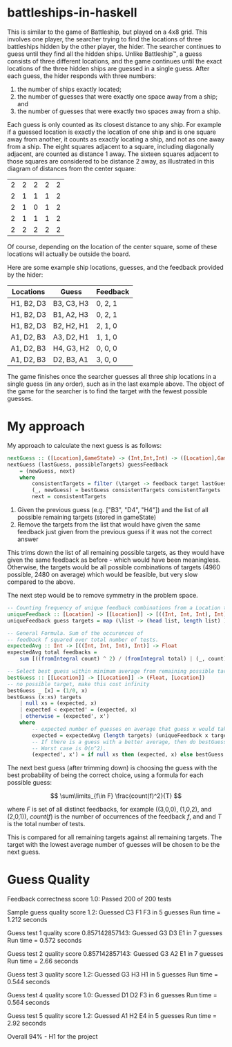 # battleships-in-haskell

This is similar to the game of Battleship, but played on a 4x8 grid. This involves one player, the searcher trying to find the locations of three battleships hidden by the other player, the hider. The searcher continues to guess until they find all the hidden ships. Unlike Battleship™, a guess consists of three different locations, and the game continues until the exact locations of the three hidden ships are guessed in a single guess. After each guess, the hider responds with three numbers: 

1.  the number of ships exactly located;
2.  the number of guesses that were exactly one space away from a ship; and
3.  the number of guesses that were exactly two spaces away from a ship.

Each guess is only counted as its closest distance to any ship. For example if a guessed location is exactly the location of one ship and is one square away from another, it counts as exactly locating a ship, and not as one away from a ship. The eight squares adjacent to a square, including diagonally adjacent, are counted as distance 1 away. The sixteen squares adjacent to those squares are considered to be distance 2 away, as illustrated in this diagram of distances from the center square: 

||||||
|---|---|---|---|---|
| 2 | 2 | 2 | 2 | 2 |
| 2 | 1 | 1 | 1 | 2 |
| 2 | 1 | 0 | 1 | 2 |
| 2 | 1 | 1 | 1 | 2 |
| 2 | 2 | 2 | 2 | 2 |

 Of course, depending on the location of the center square, some of these locations will actually be outside the board.

 Here are some example ship locations, guesses, and the feedback provided by the hider:
 
Locations	| Guess	| Feedback
|---|---|---|
H1, B2, D3	| B3, C3, H3	| 0, 2, 1
H1, B2, D3	| B1, A2, H3	| 0, 2, 1
H1, B2, D3	| B2, H2, H1	| 2, 1, 0
A1, D2, B3	| A3, D2, H1	| 1, 1, 0
A1, D2, B3	| H4, G3, H2	| 0, 0, 0
A1, D2, B3	| D2, B3, A1	| 3, 0, 0 


The game finishes once the searcher guesses all three ship locations in a single guess (in any order), such as in the last example above. The object of the game for the searcher is to find the target with the fewest 
possible guesses.

# My approach

My approach to calculate the next guess is as follows:

```haskell
nextGuess :: ([Location],GameState) -> (Int,Int,Int) -> ([Location],GameState)
nextGuess (lastGuess, possibleTargets) guessFeedback
    = (newGuess, next)
    where
        consistentTargets = filter (\target -> feedback target lastGuess == guessFeedback) possibleTargets
        (_, newGuess) = bestGuess consistentTargets consistentTargets
        next = consistentTargets
```

1. Given the previous guess (e.g. ["B3", "D4", "H4"]) and the list of all possible remaining targets (stored in gameState)
2. Remove the targets from the list that would have given the same feedback just given from the previous guess if it was not the correct answer

This trims down the list of all remaining possible targets, as they would have given the same feedback as before - which would have been meaningless. Otherwise, the targets would be all possible combinations of targets (4960 possible, 2480 on average) which would be feasible, but very slow compared to the above.

The next step would be to remove symmetry in the problem space.

```haskell
-- Counting frequency of unique feedback combinations from a Location to other Locations
uniqueFeedback :: [Location] -> [[Location]] -> [((Int, Int, Int), Int)]
uniqueFeedback guess targets = map (\list -> (head list, length list) ) . group . sort $ [feedback target guess | target <- targets]

-- General Formula. Sum of the occurences of 
-- feedback f squared over total number of tests.
expectedAvg :: Int -> [((Int, Int, Int), Int)] -> Float
expectedAvg total feedbacks =
    sum [((fromIntegral count) ^ 2) / (fromIntegral total) | (_, count) <- feedbacks]

-- Select best guess within minimum average from remaining possible targets
bestGuess :: [[Location]] -> [[Location]] -> (Float, [Location])
-- no possible target, make this cost infinity
bestGuess _ [x] = (1/0, x)
bestGuess (x:xs) targets
    | null xs = (expected, x)
    | expected < expected' = (expected, x)
    | otherwise = (expected', x')
    where
        -- expected number of guesses on average that guess x would take.
        expected = expectedAvg (length targets) (uniqueFeedback x targets)
        -- If there is a guess with a better average, then do bestGuess again.
        -- Worst case is O(n^2).
        (expected', x') = if null xs then (expected, x) else bestGuess xs targets

```

The next best guess (after trimming down) is choosing the guess with the best probability of being the correct choice, using a formula for each possible guess:

$$
\sum\limits_{f\in F} \frac{count(f)^2}{T}
$$

where $F$ is set of all distinct feedbacks, for example ((3,0,0), (1,0,2), and (2,0,1)), $count(f)$ is the number of occurrences of the feedback $f$, and and $T$ is the total number of tests.

This is compared for all remaining targets against all remaining targets. The target with the lowest average number of guesses will be chosen to be the next guess.

# Guess Quality

Feedback correctness score 1.0: Passed 200 of 200 tests

Sample guess quality score 1.2: Guessed C3 F1 F3 in 5 guesses Run time = 1.212 seconds

Guess test 1 quality score 0.857142857143: Guessed G3 D3 E1 in 7 guesses Run time = 0.572 seconds

Guess test 2 quality score 0.857142857143: Guessed G3 A2 E1 in 7 guesses Run time = 2.66 seconds

Guess test 3 quality score 1.2: Guessed G3 H3 H1 in 5 guesses Run time = 0.544 seconds

Guess test 4 quality score 1.0: Guessed D1 D2 F3 in 6 guesses Run time = 0.564 seconds

Guess test 5 quality score 1.2: Guessed A1 H2 E4 in 5 guesses Run time = 2.92 seconds

Overall 94% - H1 for the project
